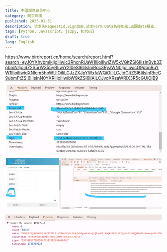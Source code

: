 ```yaml
---
title: 中国观鸟记录中心
category: 网页爬虫
puslished: 2025-01-31
description: 请求头Requestid,Sign加密,请求Form Data名称加密,返回data解密.
tags: [Python, Javascript, js2py, 扣代码]
draft: true
lang: English
---
```


https://www.birdreport.cn/home/search/report.html?search=eyJ0YXhvbmlkIjoiIiwic3RhcnRUaW1lIjoiIiwiZW5kVGltZSI6IiIsInByb3ZpbmNlIjoi6Z2S5rW355yBIiwiY2l0eSI6IiIsImRpc3RyaWN0IjoiIiwicG9pbnRuYW1lIjoiIiwidXNlcm5hbWUiOiIiLCJzZXJpYWxfaWQiOiIiLCJjdGltZSI6IiIsInRheG9ubmFtZSI6IiIsInN0YXRlIjoiIiwibW9kZSI6IjAiLCJvdXRzaWRlX3R5cGUiOjB9

![image-20250131212954960](birdreport.assets/image-20250131212954960.png)

![image-20250131212824543](birdreport.assets/image-20250131212824543.png)

![image-20250131212842440](birdreport.assets/image-20250131212842440.png)

